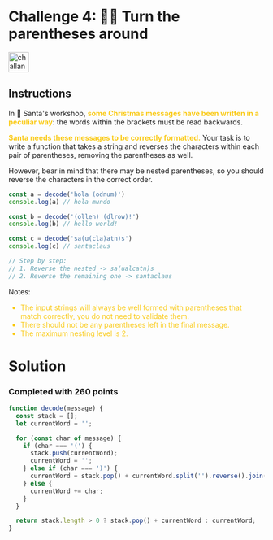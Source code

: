 # Challenge 4: 😵‍💫 Turn the parentheses around

<img src="https://adventjs.dev/challenges-2023/4.png" alt="challange-04" width="40px" height="40px" />

## Instructions

<p>In 🎅 Santa's workshop, <strong style="color:rgb(250 202 21)">some Christmas messages have been written in a peculiar way</strong>: the words within the brackets must be read backwards.</p>
<p><strong style="color:rgb(250 202 21)">Santa needs these messages to be correctly formatted.</strong> Your task is to write a function that takes a string and reverses the characters within each pair of parentheses, removing the parentheses as well.</p>
<p>However, bear in mind that there may be nested parentheses, so you should reverse the characters in the correct order.</p>

```js
const a = decode('hola (odnum)')
console.log(a) // hola mundo

const b = decode('(olleh) (dlrow)!')
console.log(b) // hello world!

const c = decode('sa(u(cla)atn)s')
console.log(c) // santaclaus

// Step by step:
// 1. Reverse the nested -> sa(ualcatn)s
// 2. Reverse the remaining one -> santaclaus
```

<p>Notes:</p>

<ul style="color:rgb(250 202 21)">
<li>The input strings will always be well formed with parentheses that match correctly, you do not need to validate them.</li>
<li>There should not be any parentheses left in the final message.</li>
<li>The maximum nesting level is 2.</li>
</ul>

# Solution
### Completed with 260 points
```js
function decode(message) {
  const stack = [];
  let currentWord = '';

  for (const char of message) {
    if (char === '(') {
      stack.push(currentWord);
      currentWord = '';
    } else if (char === ')') {
      currentWord = stack.pop() + currentWord.split('').reverse().join('');
    } else {
      currentWord += char;
    }
  }

  return stack.length > 0 ? stack.pop() + currentWord : currentWord;
}
```
